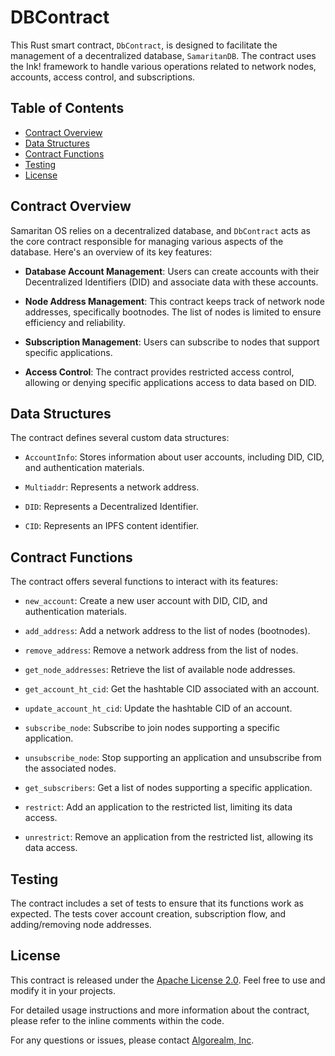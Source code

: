 # DBContract

This Rust smart contract, `DbContract`, is designed to facilitate the management of a decentralized database, `SamaritanDB`. The contract uses the Ink! framework to handle various operations related to network nodes, accounts, access control, and subscriptions.

## Table of Contents

- [Contract Overview](#contract-overview)
- [Data Structures](#data-structures)
- [Contract Functions](#contract-functions)
- [Testing](#testing)
- [License](#license)

## Contract Overview

Samaritan OS relies on a decentralized database, and `DbContract` acts as the core contract responsible for managing various aspects of the database. Here's an overview of its key features:

- **Database Account Management**: Users can create accounts with their Decentralized Identifiers (DID) and associate data with these accounts.

- **Node Address Management**: This contract keeps track of network node addresses, specifically bootnodes. The list of nodes is limited to ensure efficiency and reliability.

- **Subscription Management**: Users can subscribe to nodes that support specific applications.

- **Access Control**: The contract provides restricted access control, allowing or denying specific applications access to data based on DID.

## Data Structures

The contract defines several custom data structures:

- `AccountInfo`: Stores information about user accounts, including DID, CID, and authentication materials.

- `Multiaddr`: Represents a network address.

- `DID`: Represents a Decentralized Identifier.

- `CID`: Represents an IPFS content identifier.

## Contract Functions

The contract offers several functions to interact with its features:

- `new_account`: Create a new user account with DID, CID, and authentication materials.

- `add_address`: Add a network address to the list of nodes (bootnodes).

- `remove_address`: Remove a network address from the list of nodes.

- `get_node_addresses`: Retrieve the list of available node addresses.

- `get_account_ht_cid`: Get the hashtable CID associated with an account.

- `update_account_ht_cid`: Update the hashtable CID of an account.

- `subscribe_node`: Subscribe to join nodes supporting a specific application.

- `unsubscribe_node`: Stop supporting an application and unsubscribe from the associated nodes.

- `get_subscribers`: Get a list of nodes supporting a specific application.

- `restrict`: Add an application to the restricted list, limiting its data access.

- `unrestrict`: Remove an application from the restricted list, allowing its data access.

## Testing

The contract includes a set of tests to ensure that its functions work as expected. The tests cover account creation, subscription flow, and adding/removing node addresses.

## License

This contract is released under the [Apache License 2.0](LICENSE). Feel free to use and modify it in your projects.

For detailed usage instructions and more information about the contract, please refer to the inline comments within the code.

For any questions or issues, please contact [Algorealm, Inc](https://www.algorealm.com/).


